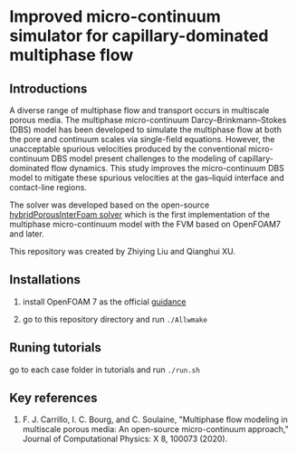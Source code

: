 # Improved micro-continuum simulator for capillary-dominated multiphase flow

## Introductions
A diverse range of multiphase flow and transport occurs in multiscale porous media. The multiphase micro-continuum Darcy–Brinkmann–Stokes (DBS) model has been developed to simulate the multiphase flow at both the pore and continuum scales via single-field equations. However, the unacceptable spurious velocities produced by the conventional micro-continuum DBS model present challenges to the modeling of capillary-dominated flow dynamics. This study improves the micro-continuum DBS model to mitigate these spurious velocities at the gas–liquid interface and contact-line regions.

The solver was developed based on the open-source [hybridPorousInterFoam solver](https://github.com/Franjcf/hybridPorousInterFoam.git) which is the first implementation of the multiphase micro-continuum model with the FVM based on OpenFOAM7 and later.

This repository was created by Zhiying Liu and Qianghui XU. 

## Installations 
1. install OpenFOAM 7 as the official [guidance](https://openfoam.org/download/7-source/)

2. go to this repository directory and run `./Allwmake`

## Runing tutorials 
go to each case folder in tutorials and run `./run.sh`

## Key references 
1. F. J. Carrillo, I. C. Bourg, and C. Soulaine, "Multiphase flow modeling in multiscale porous media: An open-source micro-continuum approach," Journal of Computational Physics: X 8, 100073 (2020).
